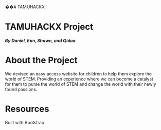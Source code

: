 ��#   T A M U H A C K X 
# TAMUHACKX Project 
##### By Daniel, Ean, Shawn, and Qidao
# About the Project
<p>We devised an easy access website for children to help them explore the world of STEM. Providing an experience where we can become a catalyst for them to purse the world of STEM and change the world with their newly found passions.</p>

# Resources
<p> Built with Bootstrap </p>


 
